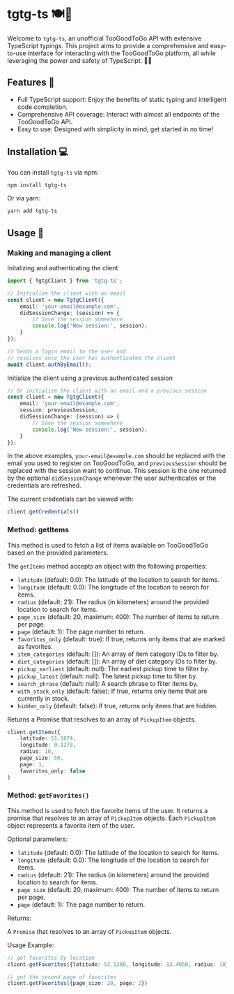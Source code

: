 # tgtg-ts 🍽️🚀

Welcome to `tgtg-ts`, an unofficial TooGoodToGo API with extensive TypeScript typings. This project aims to provide a comprehensive and easy-to-use interface for interacting with the TooGoodToGo platform, all while leveraging the power and safety of TypeScript. 🎉🔥

## Features 🌟

- Full TypeScript support: Enjoy the benefits of static typing and intelligent code completion.
- Comprehensive API coverage: Interact with almost all endpoints of the TooGoodToGo API.
- Easy to use: Designed with simplicity in mind, get started in no time!

## Installation 💻

You can install `tgtg-ts` via npm:

```bash
npm install tgtg-ts
```

Or via yarn:

```bash
yarn add tgtg-ts
```

## Usage 🚀

### Making and managing a client

Initalizing and authenticating the client

```typescript
import { TgtgClient } from 'tgtg-ts';

// Initialize the client with an email
const client = new TgtgClient({
    email: 'your-email@example.com',
    didSessionChange: (session) => {
        // Save the session somewhere
        console.log('New session:', session);
    }
});

// Sends a login email to the user and 
// resolves once the user has authenticated the client
await client.authByEmail();
```

Initialize the client using a previous authenticated session

```typescript
// Or initialize the client with an email and a previous session
const client = new TgtgClient({
    email: 'your-email@example.com',
    session: previousSession,
    didSessionChange: (session) => {
        // Save the session somewhere
        console.log('New session:', session);
    }
});
```

In the above examples, `your-email@example.com` should be replaced with the email you used to register on TooGoodToGo, and `previousSession` should be replaced with the session want to continue. This session is the one returned by the optional `didSessionChange` whenever the user authenticates or the credentials are refreshed.

The current credentials can be viewed with:
```typescript
client.getCredentials()
```

### Method: getItems


This method is used to fetch a list of items available on TooGoodToGo based on the provided parameters.

The `getItems` method accepts an object with the following properties:

- `latitude` (default: 0.0): The latitude of the location to search for items.
- `longitude` (default: 0.0): The longitude of the location to search for items.
- `radius` (default: 21): The radius (in kilometers) around the provided location to search for items.
- `page_size` (default: 20, maximum: 400): The number of items to return per page.
- `page` (default: 1): The page number to return.
- `favorites_only` (default: true): If true, returns only items that are marked as favorites.
- `item_categories` (default: []): An array of item category IDs to filter by.
- `diet_categories` (default: []): An array of diet category IDs to filter by.
- `pickup_earliest` (default: null): The earliest pickup time to filter by.
- `pickup_latest` (default: null): The latest pickup time to filter by.
- `search_phrase` (default: null): A search phrase to filter items by.
- `with_stock_only` (default: false): If true, returns only items that are currently in stock.
- `hidden_only` (default: false): If true, returns only items that are hidden.

Returns a Promise that resolves to an array of `PickupItem` objects.


```typescript
client.getItems({
    latitude: 51.5074,
    longitude: 0.1278,
    radius: 10,
    page_size: 50,
    page: 1,
    favorites_only: false
)
```


### Method: `getFavorites()`

This method is used to fetch the favorite items of the user. It returns a promise that resolves to an array of `PickupItem` objects. Each `PickupItem` object represents a favorite item of the user.

Optional parameters:

- `latitude` (default: 0.0): The latitude of the location to search for items.
- `longitude` (default: 0.0): The longitude of the location to search for items.
- `radius` (default: 21): The radius (in kilometers) around the provided location to search for items.
- `page_size` (default: 20, maximum: 400): The number of items to return per page.
- `page` (default: 1): The page number to return.

Returns:

A `Promise` that resolves to an array of `PickupItem` objects.

Usage Example:

```typescript
// get favorites by location
client.getFavorites({latitude: 52.5200, longitude: 13.4050, radius: 10})

// get the second page of favorites
client.getFavorites({page_size: 20, page: 2})
````
